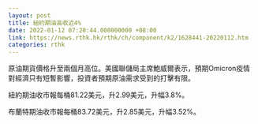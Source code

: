 ```yaml
---
layout: post
title: 紐約期油高收近4%
date: 2022-01-12 07:20:44.000000000 +08:00
link: https://news.rthk.hk/rthk/ch/component/k2/1628441-20220112.htm
categories: rthk
---
```


原油期貨價格升至兩個月高位。美國聯儲局主席鮑威爾表示，預期Omicron疫情對經濟只有短暫影響，投資者預期原油需求受到的打擊有限。

紐約期油收市報每桶81.22美元，升2.99美元，升幅3.8%。

布蘭特期油收市報每桶83.72美元，升2.85美元，升幅3.52%。
